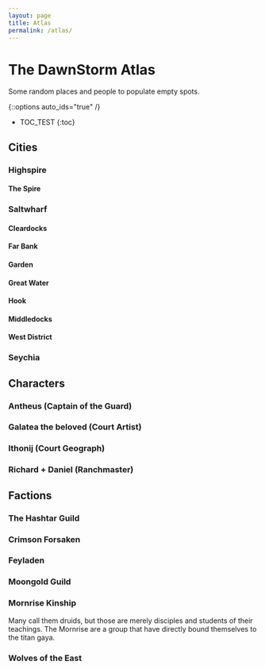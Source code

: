 ```yaml
---
layout: page
title: Atlas
permalink: /atlas/
---
```


# The DawnStorm Atlas

Some random places and people to populate empty spots.

{::options auto_ids="true" /}

- TOC_TEST
{:toc}

## Cities

### Highspire

#### The Spire

### Saltwharf

#### Cleardocks

#### Far Bank

#### Garden

#### Great Water

#### Hook

#### Middledocks

#### West District

### Seychia

## Characters

### Antheus (Captain of the Guard)

### Galatea the beloved (Court Artist)

### Ithonij (Court Geograph)

### Richard + Daniel (Ranchmaster)

## Factions

### The Hashtar Guild

### Crimson Forsaken

### Feyladen

### Moongold Guild

### Mornrise Kinship

Many call them druids, but those are merely disciples and students of their teachings.
The Mornrise are a group that have directly bound themselves to the titan gaya.

### Wolves of the East
